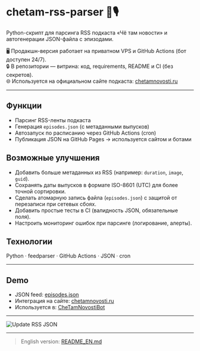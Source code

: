 # chetam-rss-parser 🔄🎙️

Python-скрипт для парсинга RSS подкаста «Чё там новости» и автогенерации JSON-файла с эпизодами.  

🖥️ Продакшн-версия работает на приватном VPS и GitHub Actions (бот доступен 24/7).  
🔒 В репозитории — витрина: код, requirements, README и CI (без секретов).  
🌐 Используется на официальном сайте подкаста: [chetamnovosti.ru](https://chetamnovosti.ru)

---

## Функции
- Парсинг RSS-ленты подкаста  
- Генерация `episodes.json` (с метаданными выпусков)  
- Автозапуск по расписанию через GitHub Actions (cron)  
- Публикация JSON на GitHub Pages → используется сайтом и ботами

## Возможные улучшения 

- Добавить больше метаданных из RSS (например: `duration`, `image`, `guid`).  
- Сохранять даты выпусков в формате ISO-8601 (UTC) для более точной сортировки.  
- Сделать атомарную запись файла (`episodes.json`) с защитой от перезаписи при сетевых сбоях.  
- Добавить простые тесты в CI (валидность JSON, обязательные поля).  
- Настроить мониторинг ошибок при парсинге (логирование, алерты).

## Технологии
Python · feedparser · GitHub Actions · JSON · cron  

---

## Demo
- JSON feed: [episodes.json](https://pepstrik.github.io/chetam-rss-parser/episodes.json)  
- Интеграция на сайте: [chetamnovosti.ru](https://chetamnovosti.ru)  
- Используется в: [CheTamNovostiBot](https://github.com/pepstrik/CheTamNovostiBot)

---

![Update RSS JSON](https://github.com/pepstrik/chetam-rss-parser/actions/workflows/update-rss.yml/badge.svg)

---

> English version: [README_EN.md](README_EN.md)

